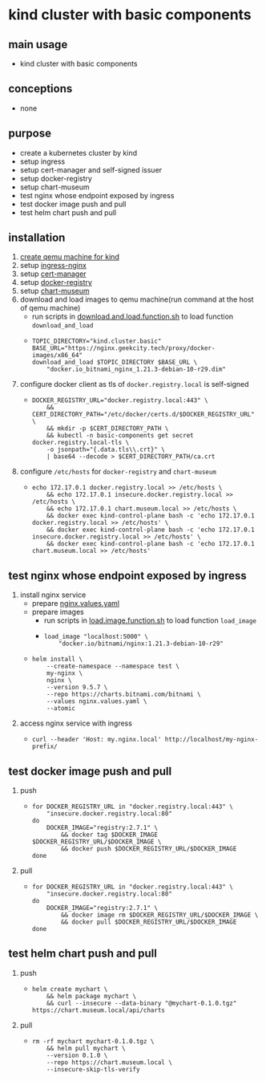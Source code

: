# kind cluster with basic components

## main usage

* kind cluster with basic components

## conceptions

* none

## purpose

* create a kubernetes cluster by kind
* setup ingress
* setup cert-manager and self-signed issuer
* setup docker-registry
* setup chart-museum
* test nginx whose endpoint exposed by ingress
* test docker image push and pull
* test helm chart push and pull

## installation

1. [create qemu machine for kind](../create.qemu.machine.for.kind.md)
2. setup [ingress-nginx](ingress.nginx.md)
3. setup [cert-manager](cert.manager.md)
4. setup [docker-registry](docker.registry.md)
5. setup [chart-museum](chart.museum.md)
6. download and load images to qemu machine(run command at the host of qemu machine)
    * run scripts
      in [download.and.load.function.sh](../resources/create.qemu.machine.for.kind/download.and.load.function.sh.md) to
      load function `download_and_load`
    * ```shell
      TOPIC_DIRECTORY="kind.cluster.basic"
      BASE_URL="https://nginx.geekcity.tech/proxy/docker-images/x86_64"
      download_and_load $TOPIC_DIRECTORY $BASE_URL \
          "docker.io_bitnami_nginx_1.21.3-debian-10-r29.dim"
      ```
7. configure docker client as tls of `docker.registry.local` is self-signed
    * ```shell
      DOCKER_REGISTRY_URL="docker.registry.local:443" \
          && CERT_DIRECTORY_PATH="/etc/docker/certs.d/$DOCKER_REGISTRY_URL" \
          && mkdir -p $CERT_DIRECTORY_PATH \
          && kubectl -n basic-components get secret docker.registry.local-tls \
          -o jsonpath="{.data.tls\\.crt}" \
          | base64 --decode > $CERT_DIRECTORY_PATH/ca.crt
      ```
8. configure `/etc/hosts` for `docker-registry` and `chart-museum`
    * ```shell
      echo 172.17.0.1 docker.registry.local >> /etc/hosts \
          && echo 172.17.0.1 insecure.docker.registry.local >> /etc/hosts \
          && echo 172.17.0.1 chart.museum.local >> /etc/hosts \
          && docker exec kind-control-plane bash -c 'echo 172.17.0.1 docker.registry.local >> /etc/hosts' \
          && docker exec kind-control-plane bash -c 'echo 172.17.0.1 insecure.docker.registry.local >> /etc/hosts' \
          && docker exec kind-control-plane bash -c 'echo 172.17.0.1 chart.museum.local >> /etc/hosts'
      ```

## test nginx whose endpoint exposed by ingress

1. install nginx service
    * prepare [nginx.values.yaml](resources/ingress.nginx/nginx.values.yaml.md)
    * prepare images
        + run scripts in [load.image.function.sh](../resources/load.image.function.sh.md) to load function `load_image`
        + ```shell
          load_image "localhost:5000" \
              "docker.io/bitnami/nginx:1.21.3-debian-10-r29"
          ```
    * ```shell
      helm install \
          --create-namespace --namespace test \
          my-nginx \
          nginx \
          --version 9.5.7 \
          --repo https://charts.bitnami.com/bitnami \
          --values nginx.values.yaml \
          --atomic
      ```
2. access nginx service with ingress
    * ```shell
      curl --header 'Host: my.nginx.local' http://localhost/my-nginx-prefix/
      ```

## test docker image push and pull

1. push
    * ```shell
      for DOCKER_REGISTRY_URL in "docker.registry.local:443" \
          "insecure.docker.registry.local:80"
      do
          DOCKER_IMAGE="registry:2.7.1" \
              && docker tag $DOCKER_IMAGE $DOCKER_REGISTRY_URL/$DOCKER_IMAGE \
              && docker push $DOCKER_REGISTRY_URL/$DOCKER_IMAGE
      done
      ```
2. pull
    * ```shell
      for DOCKER_REGISTRY_URL in "docker.registry.local:443" \
          "insecure.docker.registry.local:80"
      do
          DOCKER_IMAGE="registry:2.7.1" \
              && docker image rm $DOCKER_REGISTRY_URL/$DOCKER_IMAGE \
              && docker pull $DOCKER_REGISTRY_URL/$DOCKER_IMAGE
      done
      ```

## test helm chart push and pull

1. push
    * ```shell
      helm create mychart \
          && helm package mychart \
          && curl --insecure --data-binary "@mychart-0.1.0.tgz" https://chart.museum.local/api/charts
      ```
2. pull
    * ```shell
      rm -rf mychart mychart-0.1.0.tgz \
          && helm pull mychart \
          --version 0.1.0 \
          --repo https://chart.museum.local \
          --insecure-skip-tls-verify
      ```
